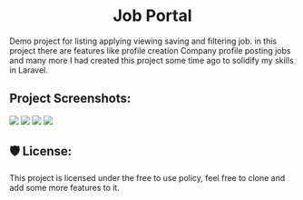 <h1 align="center" id="title">Job Portal</h1>

<p id="description">Demo project for listing applying viewing saving and filtering job. in this project there are features like profile creation Company profile posting jobs and many more I had created this project some time ago to solidify my skills in Laravel.</p>

<h2>Project Screenshots:</h2>
<img src="https://ibb.co/Q9GSR0r">
<img src="[pic_trulli.jpg](https://ibb.co/711XgFX)">
<img src="[pic_trulli.jpg](https://ibb.co/D1G358m)">
<img src="[pic_trulli.jpg](https://ibb.co/tH9rmW7)">

<h2>🛡️ License:</h2>

This project is licensed under the free to use policy, feel free to clone and add some more features to it.
